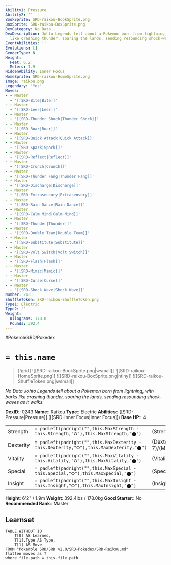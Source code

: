 ```yaml
---
Ability1: Pressure
Ability2: ''
BookSprite: SRD-raikou-BookSprite.png
BoxSprite: SRD-raikou-BoxSprite.png
DexCategory: No Data
DexDescription: Johto Legends tell about a Pokemon born from lightning, with barks
  like crashing thunder, soaring the lands, sending resounding shock-waves as it walks.
EventAbilities: ''
Evolutions: []
GenderType: N
Height:
  Feet: 6.2
  Meters: 1.9
HiddenAbility: Inner Focus
HomeSprite: SRD-raikou-HomeSprite.png
Image: raikou.png
Legendary: 'Yes'
Moves:
- - Master
  - '[[SRD-Bite|Bite]]'
- - Master
  - '[[SRD-Leer|Leer]]'
- - Master
  - '[[SRD-Thunder Shock|Thunder Shock]]'
- - Master
  - '[[SRD-Roar|Roar]]'
- - Master
  - '[[SRD-Quick Attack|Quick Attack]]'
- - Master
  - '[[SRD-Spark|Spark]]'
- - Master
  - '[[SRD-Reflect|Reflect]]'
- - Master
  - '[[SRD-Crunch|Crunch]]'
- - Master
  - '[[SRD-Thunder Fang|Thunder Fang]]'
- - Master
  - '[[SRD-Discharge|Discharge]]'
- - Master
  - '[[SRD-Extrasensory|Extrasensory]]'
- - Master
  - '[[SRD-Rain Dance|Rain Dance]]'
- - Master
  - '[[SRD-Calm Mind|Calm Mind]]'
- - Master
  - '[[SRD-Thunder|Thunder]]'
- - Master
  - '[[SRD-Double Team|Double Team]]'
- - Master
  - '[[SRD-Substitute|Substitute]]'
- - Master
  - '[[SRD-Volt Switch|Volt Switch]]'
- - Master
  - '[[SRD-Flash|Flash]]'
- - Master
  - '[[SRD-Mimic|Mimic]]'
- - Master
  - '[[SRD-Curse|Curse]]'
- - Master
  - '[[SRD-Shock Wave|Shock Wave]]'
Number: 243
ShuffleToken: SRD-raikou-ShuffleToken.png
Type1: Electric
Type2: ''
Weight:
  Kilograms: 178.0
  Pounds: 392.4
---
```


#PokeroleSRD/Pokedex

# `= this.name`

> [!grid]
> ![[SRD-raikou-BookSprite.png|wsmall]]
> ![[SRD-raikou-HomeSprite.png]]
> ![[SRD-raikou-BoxSprite.png|htiny]]
> ![[SRD-raikou-ShuffleToken.png|wsmall]]


*No Data*
*Johto Legends tell about a Pokemon born from lightning, with barks like crashing thunder, soaring the lands, sending resounding shock-waves as it walks.*

**DexID**:: 0243
**Name**:: Raikou
**Type**:: Electric
**Abilities**:: [[SRD-Pressure|Pressure]] ([[SRD-Inner Focus|Inner Focus]])
**Base HP**:: 4

|           |                                                                                        |                                          |
| --------- | -------------------------------------------------------------------------------------- | ---------------------------------------- |
| Strength  | `= padleft(padright("",this.MaxStrength - this.Strength,"⭘"),this.MaxStrength,"⬤")`    | (Strength::5)/(MaxStrength::5)   |
| Dexterity | `= padleft(padright("",this.MaxDexterity - this.Dexterity,"⭘"),this.MaxDexterity,"⬤")` | (Dexterity:: 7)/(MaxDexterity::7) |
| Vitality  | `= padleft(padright("",this.MaxVitality - this.Vitality,"⭘"),this.MaxVitality,"⬤")`    | (Vitality::5)/(MaxVitality::5)   |
| Special   | `= padleft(padright("",this.MaxSpecial - this.Special,"⭘"),this.MaxSpecial,"⬤")`       | (Special::6)/(MaxSpecial::6)     |
| Insight   | `= padleft(padright("",this.MaxInsight - this.Insight,"⭘"),this.MaxInsight,"⬤")`       | (Insight::6)/(MaxInsight::6)     |

**Height**: 6'2" / 1.9m
**Weight**: 392.4lbs / 178.0kg
**Good Starter**:: No
**Recommended Rank**:: Master

## Learnset

```dataview
TABLE WITHOUT ID
    T[0] AS Learned,
    T[1].Type AS Type,
    T[1] AS Move
FROM "Pokerole SRD/SRD v2.0/SRD-Pokedex/SRD-Raikou.md"
flatten moves as T
where file.path = this.file.path
```
